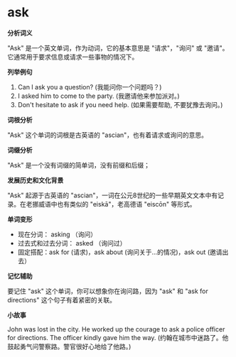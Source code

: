 # ask

**分析词义**

  

"Ask" 是一个英文单词，作为动词，它的基本意思是 "请求"，"询问" 或 "邀请"。它通常用于要求信息或请求一些事物的情况下。

  

**列举例句**

  

1.  Can I ask you a question? (我能问你一个问题吗？)
2.  I asked him to come to the party. (我邀请他来参加派对。)
3.  Don't hesitate to ask if you need help. (如果需要帮助, 不要犹豫去询问。)

  

**词根分析**

  

"Ask" 这个单词的词根是古英语的 "ascian"，也有着请求或询问的意思。

  

**词缀分析**

  

"Ask" 是一个没有词缀的简单词，没有前缀和后缀；

  

**发展历史和文化背景**

  

"Ask" 起源于古英语的 "ascian"，一词在公元8世纪的一些早期英文文本中有记录。在老挪威语中也有类似的 "eiskā"，老高德语 "eiscōn" 等形式。

  

**单词变形**

  

*   现在分词： asking （询问）
*   过去式和过去分词： asked （询问过）
*   固定搭配：ask for (请求)，ask about (询问关于…的情况)，ask out (邀请出去）

  

**记忆辅助**

  

要记住 "ask" 这个单词，你可以想象你在询问路，因为 "ask" 和 "ask for directions" 这个句子有着紧密的关联。

  

**小故事**

  

John was lost in the city. He worked up the courage to ask a police officer for directions. The officer kindly gave him the way. (约翰在城市中迷路了。他鼓起勇气问警察路。警官很好心地给了他路。)
